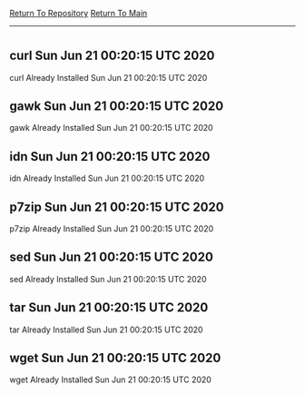 [Return To Repository](https://github.com/deathbybandaid/piholeparser/)
[Return To Main](https://github.com/deathbybandaid/piholeparser/blob/master/RecentRunLogs/Mainlog.md)
____________________________________
# 
## curl Sun Jun 21 00:20:15 UTC 2020
curl Already Installed Sun Jun 21 00:20:15 UTC 2020
## gawk Sun Jun 21 00:20:15 UTC 2020
gawk Already Installed Sun Jun 21 00:20:15 UTC 2020
## idn Sun Jun 21 00:20:15 UTC 2020
idn Already Installed Sun Jun 21 00:20:15 UTC 2020
## p7zip Sun Jun 21 00:20:15 UTC 2020
p7zip Already Installed Sun Jun 21 00:20:15 UTC 2020
## sed Sun Jun 21 00:20:15 UTC 2020
sed Already Installed Sun Jun 21 00:20:15 UTC 2020
## tar Sun Jun 21 00:20:15 UTC 2020
tar Already Installed Sun Jun 21 00:20:15 UTC 2020
## wget Sun Jun 21 00:20:15 UTC 2020
wget Already Installed Sun Jun 21 00:20:15 UTC 2020
